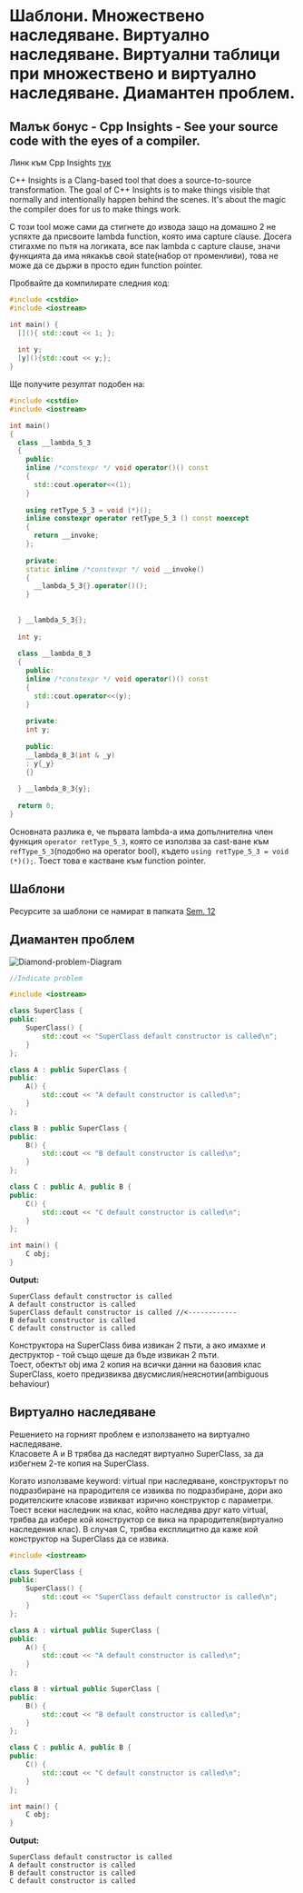 # Шаблони. Множествено наследяване. Виртуално наследяване. Виртуални таблици при множествено и виртуално наследяване. Диамантен проблем.

## Малък бонус - Cpp Insights - See your source code with the eyes of a compiler.
Линк към Cpp Insights [тук](https://cppinsights.io/)

C++ Insights is a Clang-based tool that does a source-to-source transformation. The goal of C++ Insights is to make things visible that normally and intentionally happen behind the scenes. It's about the magic the compiler does for us to make things work.

С този tool може сами да стигнете до извода защо на домашно 2 не успяхте да присвоите lambda function, която има capture clause. Досега стигахме по пътя на логиката, все пак lambda с capture clause, значи функцията да има някакъв свой state(набор от променливи), това не може да се държи в просто един function pointer.

Пробвайте да компилирате следния код:
``` c++
#include <cstdio>
#include <iostream>

int main() {
  [](){ std::cout << 1; };
  
  int y;
  [y](){std::cout << y;};
}
```

Ще получите резултат подобен на:
```c++
#include <cstdio>
#include <iostream>

int main()
{
  class __lambda_5_3
  {
    public: 
    inline /*constexpr */ void operator()() const
    {
      std::cout.operator<<(1);
    }
    
    using retType_5_3 = void (*)();
    inline constexpr operator retType_5_3 () const noexcept
    {
      return __invoke;
    };
    
    private: 
    static inline /*constexpr */ void __invoke()
    {
      __lambda_5_3{}.operator()();
    }
    
    
  } __lambda_5_3{};
  
  int y;
    
  class __lambda_8_3
  {
    public: 
    inline /*constexpr */ void operator()() const
    {
      std::cout.operator<<(y);
    }
    
    private: 
    int y;
    
    public:
    __lambda_8_3(int & _y)
    : y{_y}
    {}
    
  } __lambda_8_3{y};
  
  return 0;
}

```

Основната разлика е, че първата lambda-а има допълнителна член функция ```operator retType_5_3```, която се използва за cast-ване към ```refType_5_3```(подобно на operator bool), където ```using retType_5_3 = void (*)();```. Тоест това е кастване към function pointer.

## Шаблони
Ресурсите за шаблони се намират в папката [Sem. 12](../Sem.%2012/)

## Диамантен проблем

![Diamond-problem-Diagram](img/Diamond-problem.png)

```c++
//Indicate problem

#include <iostream>

class SuperClass {
public:
    SuperClass() {
        std::cout << "SuperClass default constructor is called\n";
    }
};

class A : public SuperClass {
public:
    A() {
        std::cout << "A default constructor is called\n";
    }
};

class B : public SuperClass {
public:
    B() {
        std::cout << "B default constructor is called\n";
    }
};

class C : public A, public B {
public:
    C() {
        std::cout << "C default constructor is called\n";
    }
};

int main() {
    C obj;
}
```

**Output:**

```
SuperClass default constructor is called
A default constructor is called
SuperClass default constructor is called //<------------
B default constructor is called
C default constructor is called
```

Конструктора на SuperClass бива извикан 2 пъти, а ако имахме и деструктор - той също щеше да бъде извикан 2 пъти. <br />
Тоест, обектът obj има 2 копия на всички данни на базовия клас SuperClass, което предизвиква двусмислия/неяснотии(ambiguous behaviour) <br />

## Виртуално наследяване
Решението на горният проблем е използването на виртуално наследяване. <br />
Класовете А и В трябва да наследят виртуално SuperClass, за да избегнем 2-те копия на SuperClass.

Когато използваме keyword: virtual при наследяване, конструкторът по подразбиране на прародителя се извиква по подразбиране, дори ако родителските класове извикват изрично конструктор с параметри. Тоест всеки наследник на клас, който наследява друг като virtual, трябва да избере кой конструктор се вика на прародителя(виртуално наследения клас). В случая C, трябва експлицитно да каже кой конструктор на SuperClass да се извика. <br />



```c++
#include <iostream>

class SuperClass {
public:
    SuperClass() {
        std::cout << "SuperClass default constructor is called\n";
    }
};

class A : virtual public SuperClass {
public:
    A() {
        std::cout << "A default constructor is called\n";
    }
};

class B : virtual public SuperClass {
public:
    B() {
        std::cout << "B default constructor is called\n";
    }
};

class C : public A, public B {
public:
    C() {
        std::cout << "C default constructor is called\n";
    }
};

int main() {
    C obj;
}
```

**Output:**

```
SuperClass default constructor is called
A default constructor is called
B default constructor is called
C default constructor is called
```
